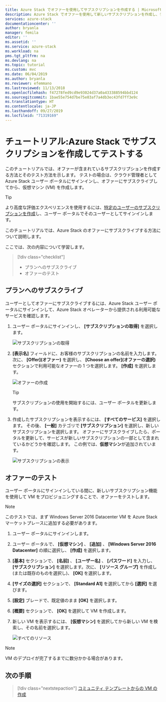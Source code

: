```yaml
---
title: Azure Stack でオファーを使用してサブスクリプションを作成する | Microsoft Docs
description: Azure Stack でオファーを使用して新しいサブスクリプションを作成し、テスト VM でオファーをテストする方法について説明します。
services: azure-stack
documentationcenter: ''
author: bryanla
manager: femila
editor: ''
ms.assetid: ''
ms.service: azure-stack
ms.workload: na
pms.tgt_pltfrm: na
ms.devlang: na
ms.topic: tutorial
ms.custom: mvc
ms.date: 06/04/2019
ms.author: bryanla
ms.reviewer: efemmano
ms.lastreviewed: 11/13/2018
ms.openlocfilehash: f47278fed9cd9e93024d37a0a433388594bbd124
ms.sourcegitcommit: 1bae55e754d7be75e03af7a4db3ec43fd7ff3e9c
ms.translationtype: HT
ms.contentlocale: ja-JP
ms.lasthandoff: 09/27/2019
ms.locfileid: "71319169"
---
```

# <a name="tutorial-create-and-test-a-subscription-in-azure-stack"></a>チュートリアル:Azure Stack でサブスクリプションを作成してテストする

このチュートリアルでは、オファーが含まれているサブスクリプションを作成する方法とそのテスト方法を示します。 テストの場合は、クラウド管理者として Azure Stack ユーザー ポータルにサインインし、オファーにサブスクライブしてから、仮想マシン (VM) を作成します。

> [!TIP]
> より高度な評価エクスペリエンスを使用するには、[特定のユーザーのサブスクリプションを作成](../operator/azure-stack-subscribe-plan-provision-vm.md#create-a-subscription-as-a-cloud-operator)し、ユーザー ポータルでそのユーザーとしてサインインします。

このチュートリアルでは、Azure Stack のオファーにサブスクライブする方法について説明します。

ここでは、次の内容について学習します。

> [!div class="checklist"]
> * プランへのサブスクライブ 
> * オファーのテスト

## <a name="subscribe-to-an-offer"></a>プランへのサブスクライブ

ユーザーとしてオファーにサブスクライブするには、Azure Stack ユーザー ポータルにサインインして、Azure Stack オペレーターから提供される利用可能なサービスを確認します。

1. ユーザー ポータルにサインインし、 **[サブスクリプションの取得]** を選択します。

   ![サブスクリプションの取得](media/azure-stack-subscribe-services/get-subscription.png)

2. **[表示名]** フィールドに、お客様のサブスクリプションの名前を入力します。 次に、 **[Offer]\(オファー\)** を選択し、 **[Choose an offer]\(オファーの選択\)** セクションで利用可能なオファーの 1 つを選択します。 **[作成]** を選択します。

   ![オファーの作成](media/azure-stack-subscribe-services/create-subscription.png)

   > [!TIP]
   > サブスクリプションの使用を開始するには、ユーザー ポータルを更新します。

3. 作成したサブスクリプションを表示するには、 **[すべてのサービス]** を選択します。 その後、 **[一般]** カテゴリで **[サブスクリプション]** を選択し、新しいサブスクリプションを選択します。 オファーにサブスクライブしたら、ポータルを更新して、サービスが新しいサブスクリプションの一部として含まれているかどうかを確認します。 この例では、**仮想マシン**が追加されています。

   ![サブスクリプションの表示](media/azure-stack-subscribe-services/view-subscription.png)

## <a name="test-the-offer"></a>オファーのテスト

ユーザー ポータルにサインインしている間に、新しいサブスクリプション機能を使用して VM をプロビジョニングすることで、オファーをテストします。

> [!NOTE]
> このテストでは、まず Windows Server 2016 Datacenter VM を Azure Stack マーケットプレースに追加する必要があります。

1. ユーザー ポータルにサインインします。

2. ユーザー ポータルで、 **[仮想マシン]** 、 **[追加]** 、 **[Windows Server 2016 Datacenter]** の順に選択し、 **[作成]** を選択します。

3. **[基本]** セクションで、 **[名前]** 、 **[ユーザー名]** 、 **[パスワード]** を入力し、 **[サブスクリプション]** を選択します。次に、 **[リソース グループ]** を作成し (または既存のものを選択し)、 **[OK]** を選択します。

4. **[サイズの選択]** セクションで、 **[Standard A1]** を選択してから **[選択]** を選びます。  

5. **[設定]** ブレードで、既定値のまま **[OK]** を選択します。

6. **[概要]** セクションで、 **[OK]** を選択して VM を作成します。  

7. 新しい VM を表示するには、 **[仮想マシン]** を選択してから新しい VM を検索し、その名前を選択します。

    ![すべてのリソース](media/azure-stack-subscribe-services/view-vm.png)

> [!NOTE]
> VM のデプロイが完了するまでに数分かかる場合があります。

## <a name="next-steps"></a>次の手順

> [!div class="nextstepaction"]
> [コミュニティ テンプレートからの VM の作成](azure-stack-create-vm-template.md)
